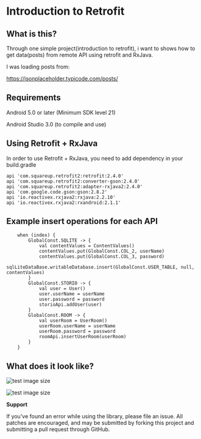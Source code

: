 # Introduction to Retrofit

## What is this?

Through one simple project(introduction to retrofit), i want to shows how to get data(posts) from remote API using retrofit and RxJava.

I was loading posts from:

https://jsonplaceholder.typicode.com/posts/


## Requirements

Android 5.0 or later (Minimum SDK level 21)

Android Studio 3.0 (to compile and use)

## Using Retrofit + RxJava
In order to use Retrofit + RxJava, you need to add dependency in your build.gradle

    api 'com.squareup.retrofit2:retrofit:2.4.0'
    api 'com.squareup.retrofit2:converter-gson:2.4.0'
    api 'com.squareup.retrofit2:adapter-rxjava2:2.4.0'
    api 'com.google.code.gson:gson:2.8.2'
    api 'io.reactivex.rxjava2:rxjava:2.2.10'
    api 'io.reactivex.rxjava2:rxandroid:2.1.1'
    


## Example insert operations for each API

        when (index) {
            GlobalConst.SQLITE -> {
                val contentValues = ContentValues()
                contentValues.put(GlobalConst.COL_2, userName)
                contentValues.put(GlobalConst.COL_3, password)
                sqlLiteDataBase.writableDatabase.insert(GlobalConst.USER_TABLE, null, contentValues)
            }
            GlobalConst.STORIO -> {
                val user = User()
                user.userName = userName
                user.password = password
                storioApi.addUser(user)
            }
            GlobalConst.ROOM -> {
                val userRoom = UserRoom()
                userRoom.userName = userName
                userRoom.password = password
                roomApi.insertUserRoom(userRoom)
            }
        }


## What does it look like?

![test image size](https://github.com/MilanBojic/introduction-to-retrofit/blob/master/image1.png)

![test image size](https://github.com/MilanBojic/introduction-to-retrofit/blob/master/image2.png)



**Support**

If you've found an error while using the library, please file an issue. All patches are encouraged, and may be submitted by forking this project and submitting a pull request through GitHub.
